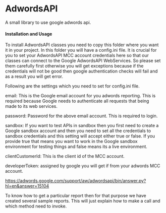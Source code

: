 # AdwordsAPI
A small library to use google adwords api.

#### Installation and Usage

To install AdwordsAPI classes you need to copy this folder where you want it in your project. 
In this folder you will have a config.ini file. It is crucial for you to set your AdwordsAPI 
MCC account credentials here so that our classes can connect to the Google AdwordsAPI WebServices. 
So please set them carefully first otherwise you will get exceptions because if the credentials 
will not be good then google authentication checks will fail and as a result you will get error.

Following are the settings which you need to set for config.ini file.

email: This is the Google email account for you adwords reporting. This is required because 
Google needs to authenticate all requests that being made to its web services.

password: Password for the above email account. This is required to login.

sandbox: If you want to test APIs in sandbox then you first need to create a Google sandbox
account and then you need to set all the credentials to sandbox credentials and this setting
will accept either true or false. If you provide true that means you want to work in the 
Google sandbox environment for testing things and false means its a live environment.

clientCustomerId: This is the client id of the MCC account.

developerToken: assigned by google you will get if from your adwords MCC account.


https://adwords.google.com/support/aw/adwordsapi/bin/answer.py?hl=en&answer=15104

To know how to get a particular report then for that purpose we have created several sample reports.
This will just explain how to make a call and which method need to invoke.
